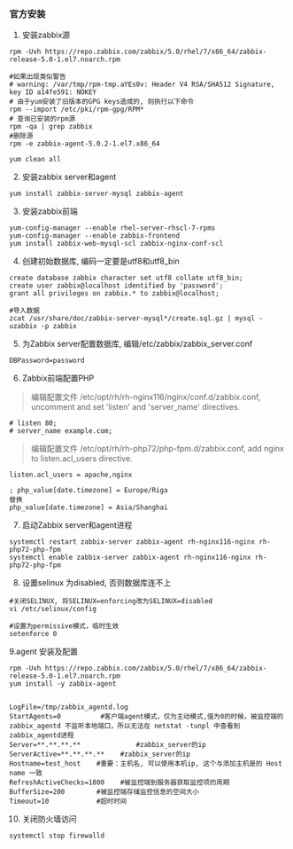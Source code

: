 ### 官方安装
1. 安装zabbix源

```
rpm -Uvh https://repo.zabbix.com/zabbix/5.0/rhel/7/x86_64/zabbix-release-5.0-1.el7.noarch.rpm

#如果出现类似警告
# warning: /var/tmp/rpm-tmp.aYEs0v: Header V4 RSA/SHA512 Signature, key ID a14fe591: NOKEY
# 由于yum安装了旧版本的GPG keys造成的, 则执行以下命令
rpm --import /etc/pki/rpm-gpg/RPM*
# 查询已安装的rpm源
rpm -qa | grep zabbix
#删除源
rpm -e zabbix-agent-5.0.2-1.el7.x86_64

yum clean all
```

2. 安装zabbix server和agent

```
yum install zabbix-server-mysql zabbix-agent
```

3. 安装zabbix前端

```
yum-config-manager --enable rhel-server-rhscl-7-rpms
yum-config-manager --enable zabbix-frontend
yum install zabbix-web-mysql-scl zabbix-nginx-conf-scl
```

4. 创建初始数据库, 编码一定要是utf8和utf8_bin

```
create database zabbix character set utf8 collate utf8_bin;
create user zabbix@localhost identified by 'password';
grant all privileges on zabbix.* to zabbix@localhost;

#导入数据
zcat /usr/share/doc/zabbix-server-mysql*/create.sql.gz | mysql -uzabbix -p zabbix
```

5. 为Zabbix server配置数据库, 编辑/etc/zabbix/zabbix_server.conf

```
DBPassword=password
```

6. Zabbix前端配置PHP
> 编辑配置文件 /etc/opt/rh/rh-nginx116/nginx/conf.d/zabbix.conf, uncomment and set 'listen' and 'server_name' directives.

```
# listen 80;
# server_name example.com;
```

> 编辑配置文件 /etc/opt/rh/rh-php72/php-fpm.d/zabbix.conf, add nginx to listen.acl_users directive.

```
listen.acl_users = apache,nginx

; php_value[date.timezone] = Europe/Riga
替换
php_value[date.timezone] = Asia/Shanghai
```
7. 启动Zabbix server和agent进程

```
systemctl restart zabbix-server zabbix-agent rh-nginx116-nginx rh-php72-php-fpm
systemctl enable zabbix-server zabbix-agent rh-nginx116-nginx rh-php72-php-fpm
```

8. 设置selinux 为disabled, 否则数据库连不上

```
#关闭SELINUX, 将SELINUX=enforcing改为SELINUX=disabled
vi /etc/selinux/config

#设置为permissive模式，临时生效
setenforce 0
```

9.agent 安装及配置

```
rpm -Uvh https://repo.zabbix.com/zabbix/5.0/rhel/7/x86_64/zabbix-release-5.0-1.el7.noarch.rpm
yum install -y zabbix-agent


LogFile=/tmp/zabbix_agentd.log
StartAgents=0          #客户端agent模式，仅为主动模式,值为0的时候，被监控端的zabbix_agentd 不监听本地端口，所以无法在 netstat -tunpl 中查看到zabbix_agentd进程
Server=**.**.**.**              #zabbix_server的ip
ServerActive=**.**.**.**    #zabbix_server的ip
Hostname=test_host    #重要：主机名, 可以使用本机ip, 这个与添加主机是的 Host name 一致
RefreshActiveChecks=1800    #被监控端到服务器获取监控项的周期
BufferSize=200        #被监控端存储监控信息的空间大小
Timeout=10            #超时时间

```


10. 关闭防火墙访问


```
systemctl stop firewalld  
```






